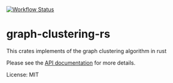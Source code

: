 [![Workflow Status](https://github.com/illumination-k/markov-clustering-rs/workflows/Rust/badge.svg)](https://github.com/illumination-k/markov-clustering-rs/actions?query=workflow%3A%22Rust%22)

# graph-clustering-rs

This crates implements of the graph clustering algorithm in rust

Please see the [API documentation](https://illumination-k.github.io/markov-clustering-rs/markov_clustering_rs/) for more details.

License: MIT
